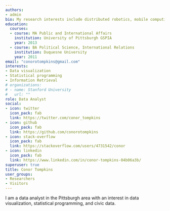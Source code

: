 ```yaml
---
authors:
- admin
bio: My research interests include distributed robotics, mobile computing and programmable matter.
education:
  courses:
  - course: MA Public and International Affairs
    institution: University of Pittsburgh GSPIA
    year: 2013
  - course: BA Political Science, International Relations
    institution: Duquesne University
    year: 2011
email: "conorotompkins@gmail.com"
interests:
- Data visualization
- Statistical programming
- Information Retrieval
# organizations:
# - name: Stanford University
#   url: ""
role: Data Analyst
social:
- icon: twitter
  icon_pack: fab
  link: https://twitter.com/conor_tompkins
- icon: github
  icon_pack: fab
  link: https://github.com/conorotompkins
- icon: stack-overflow
  icon_pack: fab
  link: https://stackoverflow.com/users/4731542/conor
- icon: linkedin
  icon_pack: fab
  link: https://www.linkedin.com/in/conor-tompkins-04b06a3b/
superuser: true
title: Conor Tompkins
user_groups:
- Researchers
- Visitors
---
```


I am a data analyst in the Pittsburgh area with an interest in data visualization, statistical programming, and civic data.